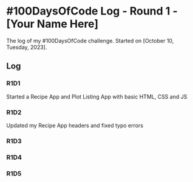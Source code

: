 # #100DaysOfCode Log - Round 1 - [Your Name Here]

The log of my #100DaysOfCode challenge. Started on [October 10, Tuesday, 2023].

## Log

### R1D1 
Started a Recipe App and Plot Listing App with basic HTML, CSS and JS

### R1D2
Updated my Recipe App headers and fixed typo errors

### R1D3

### R1D4

### R1D5